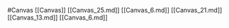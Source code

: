 #Canvas 
 [[Canvas]]
[[Canvas_25.md]]
[[Canvas_6.md]]
[[Canvas_21.md]]
[[Canvas_13.md]]
[[Canvas_6.md]]